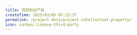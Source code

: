 ```yaml
---
title: 项目知识产权
createTime: 2025/03/05 07:23:37
permalink: /project-docs/project-intellectual-property/
icon: carbon:license-third-party
---
```

